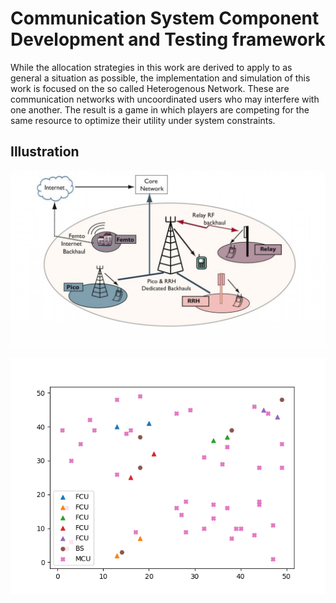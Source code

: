# Communication System Component Development and Testing framework

While the allocation strategies in this work are derived to apply to as general a situation as possible, the implementation and simulation of this work is focused on the so called Heterogenous Network. These are communication networks with uncoordinated users who may interfere with one another. The result is a game in which players are competing for the same resource to optimize their utility under system constraints.

## Illustration
![Heterogeneous Network](figures/het_net.jpg)

![Heterogeneous Network](figures/system_figure.png)
